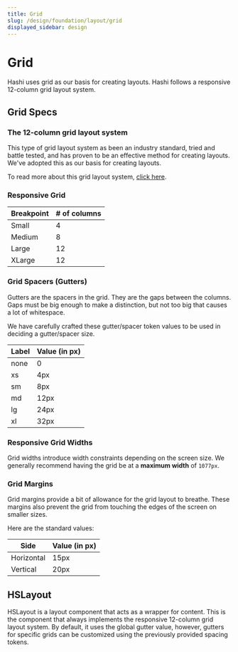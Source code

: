 ```yaml
---
title: Grid
slug: /design/foundation/layout/grid
displayed_sidebar: design
---
```

# Grid
Hashi uses grid as our basis for creating layouts. Hashi follows a responsive 12-column grid layout system.

## Grid Specs
### The 12-column grid layout system
This type of grid layout system as been an industry standard, tried and battle tested, and has proven to be an effective method for creating layouts. We've adopted this as our basis for creating layouts.

To read more about this grid layout system, [click here](https://material.io/design/layout/responsive-layout-grid.html).

### Responsive Grid
| Breakpoint | # of columns |
|------------|--------------|
| Small      | 4            |
| Medium     | 8            |
| Large      | 12           |
| XLarge     | 12           |

### Grid Spacers (Gutters)
Gutters are the spacers in the grid. They are the gaps between the columns. Gaps must be big enough to make a distinction, but not too big that causes a lot of whitespace.

We have carefully crafted these gutter/spacer token values to be used in deciding a gutter/spacer size.

| Label | Value (in px) |
|-------|---------------|
| none  | 0             |
| xs    | 4px           |
| sm    | 8px           |
| md    | 12px          |
| lg    | 24px          |
| xl    | 32px          |

### Responsive Grid Widths
Grid widths introduce width constraints depending on the screen size. We generally recommend having the grid be at a **maximum width** of `1077px`.

### Grid Margins
Grid margins provide a bit of allowance for the grid layout to breathe. These margins also prevent the grid from touching the edges of the screen on smaller sizes.

Here are the standard values:

| Side       | Value (in px) |
|------------|---------------|
| Horizontal | 15px          |
| Vertical   | 20px          |

## HSLayout
HSLayout is a layout component that acts as a wrapper for content. This is the component that always implements the responsive 12-column grid layout system. By default, it uses the global gutter value, however, gutters for specific grids can be customized using the previously provided spacing tokens.